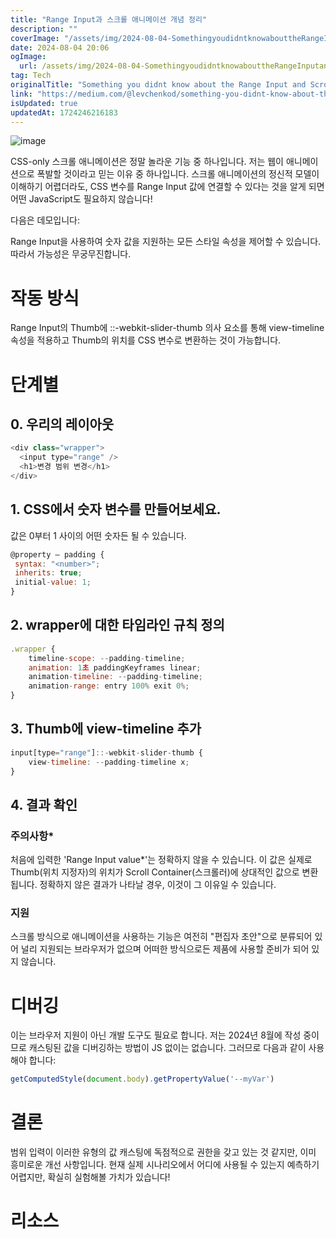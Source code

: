 ```yaml
---
title: "Range Input과 스크롤 애니메이션 개념 정리"
description: ""
coverImage: "/assets/img/2024-08-04-SomethingyoudidntknowabouttheRangeInputandScrollAnimations_0.png"
date: 2024-08-04 20:06
ogImage: 
  url: /assets/img/2024-08-04-SomethingyoudidntknowabouttheRangeInputandScrollAnimations_0.png
tag: Tech
originalTitle: "Something you didnt know about the Range Input and Scroll Animations"
link: "https://medium.com/@levchenkod/something-you-didnt-know-about-the-range-input-and-scroll-animations-20c21540e8c3"
isUpdated: true
updatedAt: 1724246216183
---
```




![image](/assets/img/2024-08-04-SomethingyoudidntknowabouttheRangeInputandScrollAnimations_0.png)

CSS-only 스크롤 애니메이션은 정말 놀라운 기능 중 하나입니다. 저는 웹이 애니메이션으로 폭발할 것이라고 믿는 이유 중 하나입니다. 스크롤 애니메이션의 정신적 모델이 이해하기 어렵더라도, CSS 변수를 Range Input 값에 연결할 수 있다는 것을 알게 되면 어떤 JavaScript도 필요하지 않습니다!

다음은 데모입니다:

Range Input을 사용하여 숫자 값을 지원하는 모든 스타일 속성을 제어할 수 있습니다. 따라서 가능성은 무궁무진합니다.


<div class="content-ad"></div>

# 작동 방식

Range Input의 Thumb에 ::-webkit-slider-thumb 의사 요소를 통해 view-timeline 속성을 적용하고 Thumb의 위치를 CSS 변수로 변환하는 것이 가능합니다.

# 단계별

## 0. 우리의 레이아웃

<div class="content-ad"></div>

```js
<div class="wrapper">
  <input type="range" />
  <h1>변경 범위 변경</h1>
</div>
```

## 1. CSS에서 숫자 변수를 만들어보세요.

값은 0부터 1 사이의 어떤 숫자든 될 수 있습니다.

```js
@property — padding {
 syntax: "<number>";
 inherits: true;
 initial-value: 1;
}
```

<div class="content-ad"></div>

## 2. wrapper에 대한 타임라인 규칙 정의

```js
.wrapper {
    timeline-scope: --padding-timeline;
    animation: 1초 paddingKeyframes linear;
    animation-timeline: --padding-timeline;
    animation-range: entry 100% exit 0%;
}
```

## 3. Thumb에 view-timeline 추가

```js
input[type="range"]::-webkit-slider-thumb {
    view-timeline: --padding-timeline x;
}
```

<div class="content-ad"></div>

## 4. 결과 확인

### 주의사항*

처음에 입력한 'Range Input value*'는 정확하지 않을 수 있습니다. 이 값은 실제로 Thumb(위치 지정자)의 위치가 Scroll Container(스크롤러)에 상대적인 값으로 변환됩니다. 정확하지 않은 결과가 나타날 경우, 이것이 그 이유일 수 있습니다.

### 지원

<div class="content-ad"></div>

스크롤 방식으로 애니메이션을 사용하는 기능은 여전히 "편집자 초안"으로 분류되어 있어 널리 지원되는 브라우저가 없으며 어떠한 방식으로든 제품에 사용할 준비가 되어 있지 않습니다.

# 디버깅

이는 브라우저 지원이 아닌 개발 도구도 필요로 합니다. 저는 2024년 8월에 작성 중이므로 캐스팅된 값을 디버깅하는 방법이 JS 없이는 없습니다. 그러므로 다음과 같이 사용해야 합니다:

```js
getComputedStyle(document.body).getPropertyValue('--myVar')
```

<div class="content-ad"></div>

# 결론

범위 입력이 이러한 유형의 값 캐스팅에 독점적으로 권한을 갖고 있는 것 같지만, 이미 흥미로운 개선 사항입니다. 현재 실제 시나리오에서 어디에 사용될 수 있는지 예측하기 어렵지만, 확실히 실험해볼 가치가 있습니다!

# 리소스